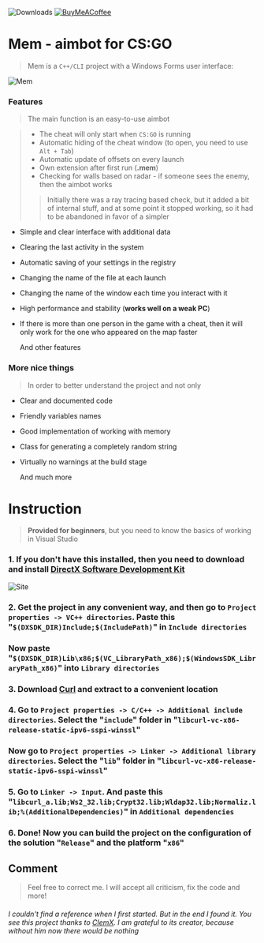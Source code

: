![Downloads](https://img.shields.io/github/downloads/Aivaki/Mem/total?color=lightgray&style=for-the-badge)
[![BuyMeACoffee](https://img.shields.io/badge/Buy%20Me%20a%20Coffee-ffdd00?style=for-the-badge&logo=buy-me-a-coffee&logoColor=black)](https://www.buymeacoffee.com/aivaki)

# Mem - aimbot for CS:GO
> Mem is a `C++/CLI` project with a Windows Forms user interface:

![Mem](https://user-images.githubusercontent.com/58384167/169660067-b95f3630-bc38-444e-91f7-676fb4a124dd.png)

### Features
> The main function is an easy-to-use aimbot

> - The cheat will only start when `CS:GO` is running
> - Automatic hiding of the cheat window (to open, you need to use `Alt + Tab`)
> - Automatic update of offsets on every launch
> - Own extension after first run (**.mem**)
> - Checking for walls based on radar - if someone sees the enemy, then the aimbot works
>> Initially there was a ray tracing based check, but it   added a bit of internal stuff, and at some point it stopped working, so it had to be abandoned in favor of a simpler

- Simple and clear interface with additional data
- Clearing the last activity in the system
- Automatic saving of your settings in the registry
- Changing the name of the file at each launch
- Changing the name of the window each time you interact with it
- High performance and stability (**works well on a weak PC**)
- If there is more than one person in the game with a cheat, then it will only work for the one who appeared on the map faster

  And other features

### More nice things
> In order to better understand the project and not only

- Clear and documented code
- Friendly variables names
- Good implementation of working with memory
- Class for generating a completely random string
- Virtually no warnings at the build stage

  And much more 

# Instruction
> **Provided for beginners**, but you need to know the basics of working in Visual Studio

### **1.** If you don't have this installed, then you need to download and install [DirectX Software Development Kit](https://www.microsoft.com/en-us/download/details.aspx?id=6812)
![Site](https://user-images.githubusercontent.com/58384167/169665762-a241de83-89d1-4ee2-8d6c-6412e52bdd3e.png)

### **2.** Get the project in any convenient way, and then go to `Project properties -> VC++ directories`. Paste this "`$(DXSDK_DIR)Include;$(IncludePath)`" in `Include directories`
### Now paste "`$(DXSDK_DIR)Lib\x86;$(VC_LibraryPath_x86);$(WindowsSDK_LibraryPath_x86)`" into `Library directories`

### **3.** Download [Curl](https://drive.google.com/file/d/1DMKF4cnUGeL2gpnLWZIpI7UyxbFCyonk/view?usp=sharing) and extract to a convenient location

### **4.** Go to `Project properties -> C/C++ -> Additional include directories`. Select the "`include`" folder in "`libcurl-vc-x86-release-static-ipv6-sspi-winssl`"
### Now go to `Project properties -> Linker -> Additional library directories`. Select the "`lib`" folder in "`libcurl-vc-x86-release-static-ipv6-sspi-winssl`"

### **5.** Go to `Linker -> Input`. And paste this "`libcurl_a.lib;Ws2_32.lib;Crypt32.lib;Wldap32.lib;Normaliz.lib;%(AdditionalDependencies)`" in `Additional dependencies`

### **6.** Done! Now you can build the project on the configuration of the solution "`Release`" and the platform "`x86`"

## Comment
> Feel free to correct me. I will accept all criticism, fix the code and more!
###### I couldn't find a reference when I first started. But in the end I found it. You see this project thanks to [ClemX](https://github.com/clem45/ClemX). I am grateful to its creator, because without him now there would be nothing
